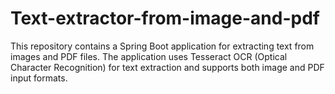 # Text-extractor-from-image-and-pdf
This repository contains a Spring Boot application for extracting text from images and PDF files. The application uses Tesseract OCR (Optical Character Recognition) for text extraction and supports both image and PDF input formats.
